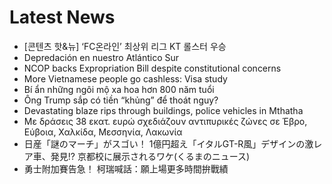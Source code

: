 # Latest News
-  [콘텐츠 핫&뉴] ‘FC온라인’ 최상위 리그 KT 롤스터 우승
-  Depredación en nuestro Atlántico Sur
-  NCOP backs Expropriation Bill despite constitutional concerns
-  More Vietnamese people go cashless: Visa study
-  Bí ẩn những ngôi mộ xa hoa hơn 800 năm tuổi
-  Ông Trump sắp có tiền “khủng” để thoát nguy?
-  Devastating blaze rips through buildings, police vehicles in Mthatha
-  Με δράσεις 38 εκατ. ευρώ σχεδιάζουν αντιπυρικές ζώνες σε Έβρο, Εύβοια, Χαλκίδα, Μεσσηνία, Λακωνία
-  日産「謎のマーチ」がスゴい！ 1億円超え「イタルGT-R風」デザインの激レア車、発見!? 京都校に展示されるワケ(くるまのニュース)
-  勇士附加賽告急！ 柯瑞喊話：願上場更多時間拚戰績
